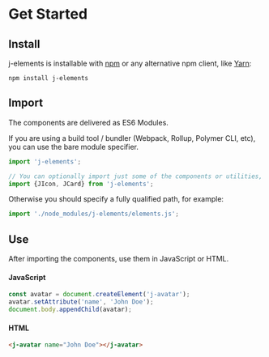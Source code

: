 # Get Started

## Install

j-elements is installable with [npm](https://npmjs.org) or any alternative npm client, like [Yarn](https://yarnpkg.com/en/):

```
npm install j-elements
```

## Import

The components are delivered as ES6 Modules.

If you are using a build tool / bundler (Webpack, Rollup, Polymer CLI, etc), you can use the bare module specifier.

```javascript
import 'j-elements';

// You can optionally import just some of the components or utilities, for example:
import {JIcon, JCard} from 'j-elements';
```

Otherwise you should specify a fully qualified path, for example:

```javascript
import './node_modules/j-elements/elements.js';
```


## Use

After importing the components, use them in JavaScript or HTML.

#### JavaScript
```javascript
const avatar = document.createElement('j-avatar');
avatar.setAttribute('name', 'John Doe');
document.body.appendChild(avatar);
```

#### HTML
```html
<j-avatar name="John Doe"></j-avatar>
```
